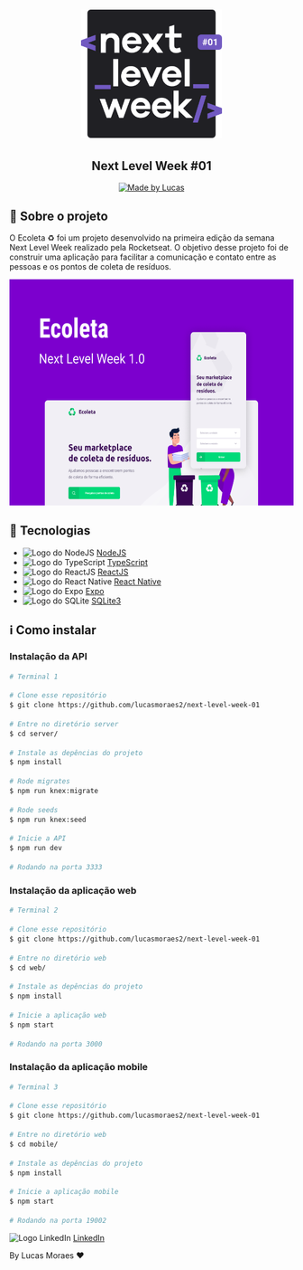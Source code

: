 <h1 align="center">
   <img alt="Logo da Next Level Week" src="readme/next-level-week.svg" width="250px" />
</h1>

<h2 align="center">Next Level Week #01</h2>

<p align="center">
  <a href="https://www.linkedin.com/in/lucasmoraes2/">
    <img alt="Made by Lucas" src="https://img.shields.io/badge/made%20by-Lucas%20Moraes-green">
  </a>
</p>

## :deciduous_tree: Sobre o projeto

O Ecoleta :recycle: foi um projeto desenvolvido na primeira edição da semana Next Level Week realizado pela Rocketseat. O objetivo desse projeto foi de construir uma aplicação para facilitar a comunicação e contato entre as pessoas e os pontos de coleta de resíduos.


<p align="center">
  <img alt="Capa do projeto Ecoleta" src="readme/capa.png" height="400">
</p>

## :rocket: Tecnologias

* <img alt="Logo do NodeJS" src="https://www.vectorlogo.zone/logos/nodejs/nodejs-icon.svg" height="20" width="20"> [NodeJS][nodejs]
* <img alt="Logo do TypeScript" src="https://www.vectorlogo.zone/logos/typescriptlang/typescriptlang-icon.svg" height="20" width="20"> [TypeScript][typescript]
* <img alt="Logo do ReactJS" src="https://www.vectorlogo.zone/logos/reactjs/reactjs-icon.svg" height="20" width="20"> [ReactJS][reactjs]
* <img alt="Logo do React Native" src="https://www.vectorlogo.zone/logos/reactjs/reactjs-icon.svg" height="20" width="20"> [React Native][reactnative]
* <img alt="Logo do Expo" src="https://www.vectorlogo.zone/logos/expoio/expoio-icon.svg" height="20" width="20"> [Expo][expo]
* <img alt="Logo do SQLite" src="https://www.vectorlogo.zone/logos/sqlite/sqlite-icon.svg" height="20" width="20"> [SQLite3][sqlite]

## :information_source: Como instalar

### Instalação da API

```bash
# Terminal 1

# Clone esse repositório
$ git clone https://github.com/lucasmoraes2/next-level-week-01

# Entre no diretório server
$ cd server/

# Instale as depências do projeto
$ npm install

# Rode migrates
$ npm run knex:migrate

# Rode seeds
$ npm run knex:seed

# Inicie a API
$ npm run dev

# Rodando na porta 3333
```

### Instalação da aplicação web

```bash
# Terminal 2

# Clone esse repositório
$ git clone https://github.com/lucasmoraes2/next-level-week-01

# Entre no diretório web
$ cd web/

# Instale as depências do projeto
$ npm install

# Inicie a aplicação web
$ npm start

# Rodando na porta 3000
```

### Instalação da aplicação mobile

```bash
# Terminal 3

# Clone esse repositório
$ git clone https://github.com/lucasmoraes2/next-level-week-01

# Entre no diretório web
$ cd mobile/

# Instale as depências do projeto
$ npm install

# Inicie a aplicação mobile
$ npm start

# Rodando na porta 19002
```

<img alt="Logo LinkedIn" src="https://www.vectorlogo.zone/logos/linkedin/linkedin-icon.svg" height="20" width="20"> [LinkedIn](https://www.linkedin.com/in/lucasmoraes2/)

By Lucas Moraes :heart:

[nodejs]: https://nodejs.org/
[typescript]: https://www.typescriptlang.org/
[reactjs]: https://reactjs.org/
[reactnative]: https://reactnative.dev/
[expo]: https://expo.io/
[sqlite]: https://www.sqlite.org/
